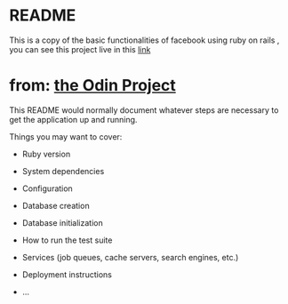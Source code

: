 # README

This is a copy of the basic functionalities of facebook using ruby on rails , you can see this project
live in this [link](https://ruby-facebook.herokuapp.com/)

# from: [the Odin Project](https://www.theodinproject.com/dashboard)


This README would normally document whatever steps are necessary to get the
application up and running.

Things you may want to cover:

* Ruby version

* System dependencies

* Configuration

* Database creation

* Database initialization

* How to run the test suite

* Services (job queues, cache servers, search engines, etc.)

* Deployment instructions

* ...
